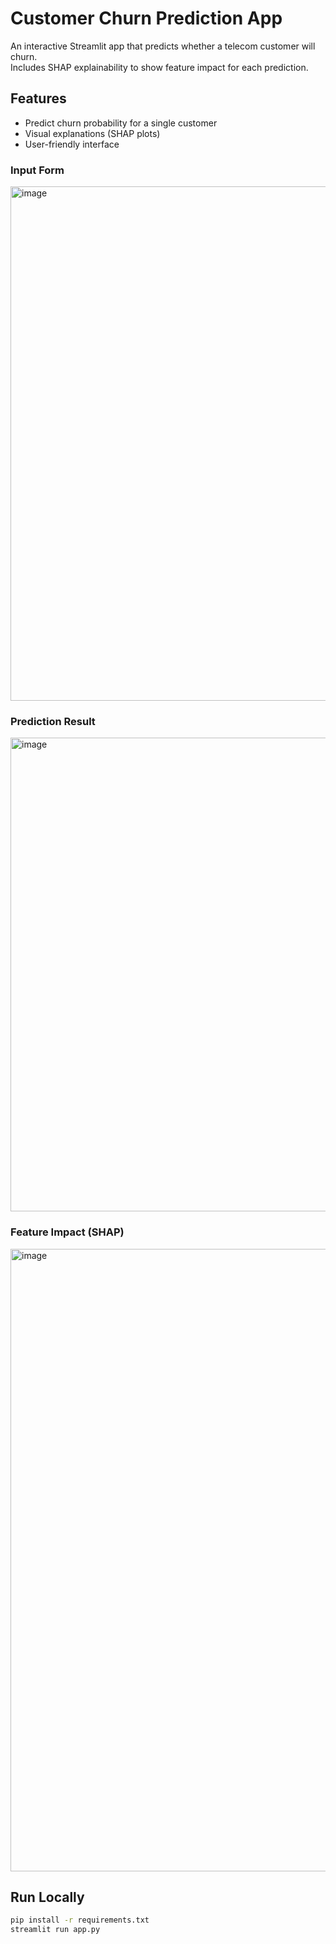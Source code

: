 # Customer Churn Prediction App

An interactive Streamlit app that predicts whether a telecom customer will churn.  
Includes SHAP explainability to show feature impact for each prediction.

## Features
- Predict churn probability for a single customer
- Visual explanations (SHAP plots)
- User-friendly interface

### Input Form
<img width="1876" height="823" alt="image" src="https://github.com/user-attachments/assets/82c63198-d616-4e67-bd0f-f257614eb8b1" />


### Prediction Result
<img width="1818" height="758" alt="image" src="https://github.com/user-attachments/assets/9c847999-288b-4766-9dcb-094e6e32dc97" />


### Feature Impact (SHAP)
<img width="1460" height="996" alt="image" src="https://github.com/user-attachments/assets/5e22d79e-5b70-4758-9527-d379382b1eb7" />

## Run Locally
```bash
pip install -r requirements.txt
streamlit run app.py
